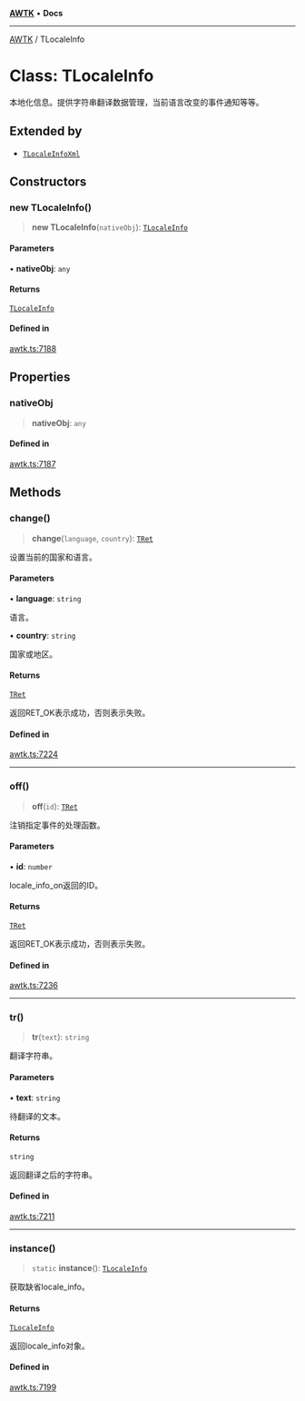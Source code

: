 [**AWTK**](../README.md) • **Docs**

***

[AWTK](../globals.md) / TLocaleInfo

# Class: TLocaleInfo

本地化信息。提供字符串翻译数据管理，当前语言改变的事件通知等等。

## Extended by

- [`TLocaleInfoXml`](TLocaleInfoXml.md)

## Constructors

### new TLocaleInfo()

> **new TLocaleInfo**(`nativeObj`): [`TLocaleInfo`](TLocaleInfo.md)

#### Parameters

• **nativeObj**: `any`

#### Returns

[`TLocaleInfo`](TLocaleInfo.md)

#### Defined in

[awtk.ts:7188](https://github.com/zlgopen/awtk-binding/blob/a700388ad7cc060c10001c4cf776a40433e0a4e7/tools/code_gen/js/output/awtk.ts#L7188)

## Properties

### nativeObj

> **nativeObj**: `any`

#### Defined in

[awtk.ts:7187](https://github.com/zlgopen/awtk-binding/blob/a700388ad7cc060c10001c4cf776a40433e0a4e7/tools/code_gen/js/output/awtk.ts#L7187)

## Methods

### change()

> **change**(`language`, `country`): [`TRet`](../enumerations/TRet.md)

设置当前的国家和语言。

#### Parameters

• **language**: `string`

语言。

• **country**: `string`

国家或地区。

#### Returns

[`TRet`](../enumerations/TRet.md)

返回RET_OK表示成功，否则表示失败。

#### Defined in

[awtk.ts:7224](https://github.com/zlgopen/awtk-binding/blob/a700388ad7cc060c10001c4cf776a40433e0a4e7/tools/code_gen/js/output/awtk.ts#L7224)

***

### off()

> **off**(`id`): [`TRet`](../enumerations/TRet.md)

注销指定事件的处理函数。

#### Parameters

• **id**: `number`

locale_info_on返回的ID。

#### Returns

[`TRet`](../enumerations/TRet.md)

返回RET_OK表示成功，否则表示失败。

#### Defined in

[awtk.ts:7236](https://github.com/zlgopen/awtk-binding/blob/a700388ad7cc060c10001c4cf776a40433e0a4e7/tools/code_gen/js/output/awtk.ts#L7236)

***

### tr()

> **tr**(`text`): `string`

翻译字符串。

#### Parameters

• **text**: `string`

待翻译的文本。

#### Returns

`string`

返回翻译之后的字符串。

#### Defined in

[awtk.ts:7211](https://github.com/zlgopen/awtk-binding/blob/a700388ad7cc060c10001c4cf776a40433e0a4e7/tools/code_gen/js/output/awtk.ts#L7211)

***

### instance()

> `static` **instance**(): [`TLocaleInfo`](TLocaleInfo.md)

获取缺省locale_info。

#### Returns

[`TLocaleInfo`](TLocaleInfo.md)

返回locale_info对象。

#### Defined in

[awtk.ts:7199](https://github.com/zlgopen/awtk-binding/blob/a700388ad7cc060c10001c4cf776a40433e0a4e7/tools/code_gen/js/output/awtk.ts#L7199)
